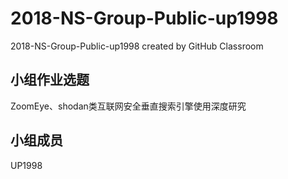 # 2018-NS-Group-Public-up1998
2018-NS-Group-Public-up1998 created by GitHub Classroom
## 小组作业选题
ZoomEye、shodan类互联网安全垂直搜索引擎使用深度研究
## 小组成员
UP1998

